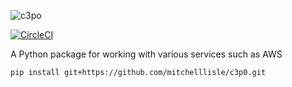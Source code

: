 ![c3po](https://user-images.githubusercontent.com/18128531/42134789-63beb068-7d85-11e8-909c-986514c1bffb.png)

[![CircleCI](https://circleci.com/gh/mitchelllisle/c3p0/tree/master.svg?style=svg)](https://circleci.com/gh/mitchelllisle/c3p0/tree/master)

A Python package for working with various services such as AWS

`pip install git+https://github.com/mitchelllisle/c3p0.git`
